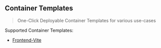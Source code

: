 ## Container Templates

> One-Click Deployable Container Templates for various use-cases

Supported Container Templates:

- [Frontend-Vite](frontend-vite/README.md)

